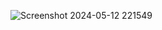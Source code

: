 ![Screenshot 2024-05-12 221549](https://github.com/hashisabrand/mlopsassignment2/assets/79860137/a9906545-633d-4e6d-9483-7c82ea793401)
